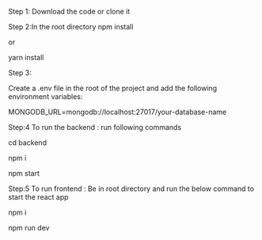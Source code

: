 Step 1: Download the code or clone it

Step 2:In the root directory
npm install

or

yarn install

Step 3:

Create a .env file in the root of the project and add the following environment variables:

MONGODB_URL=mongodb://localhost:27017/your-database-name

Step:4
To run the backend : run following commands

cd backend

npm i

npm start

Step:5
To run frontend : Be in root directory and run the below command to start the react app

npm i

npm run dev

